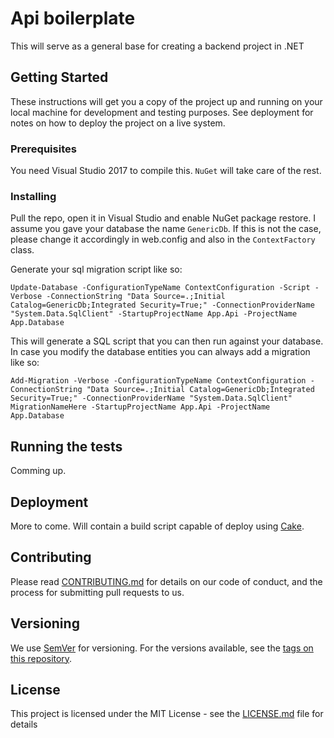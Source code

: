 # Api boilerplate

This will serve as a general base for creating a backend project in .NET

## Getting Started

These instructions will get you a copy of the project up and running on your local machine for development and testing purposes. See deployment for notes on how to deploy the project on a live system.

### Prerequisites

You need Visual Studio 2017 to compile this. ```NuGet``` will take care of the rest.

### Installing

Pull the repo, open it in Visual Studio and enable NuGet package restore. I assume you gave your database the name ```GenericDb```. If this is not the case, please change it accordingly in web.config and also in the ```ContextFactory``` class.

Generate your sql migration script like so:

```
Update-Database -ConfigurationTypeName ContextConfiguration -Script -Verbose -ConnectionString "Data Source=.;Initial Catalog=GenericDb;Integrated Security=True;" -ConnectionProviderName "System.Data.SqlClient" -StartupProjectName App.Api -ProjectName App.Database
```
This will generate a SQL script that you can then run against your database. 
In case you modify the database entities you can always add a migration like so: 

```
Add-Migration -Verbose -ConfigurationTypeName ContextConfiguration -ConnectionString "Data Source=.;Initial Catalog=GenericDb;Integrated Security=True;" -ConnectionProviderName "System.Data.SqlClient" MigrationNameHere -StartupProjectName App.Api -ProjectName App.Database
```

## Running the tests

Comming up.

## Deployment

More to come. Will contain a build script capable of deploy using [Cake](http://cakebuild.net/).

## Contributing

Please read [CONTRIBUTING.md](https://github.com/CiBuildOrg/WebApi-Boilerplate/blob/master/CONTRIBUTING.md) for details on our code of conduct, and the process for submitting pull requests to us.

## Versioning

We use [SemVer](http://semver.org/) for versioning. For the versions available, see the [tags on this repository](https://github.com/CiBuildOrg/WebApi-Boilerplate/tags). 


## License

This project is licensed under the MIT License - see the [LICENSE.md](LICENSE.md) file for details
